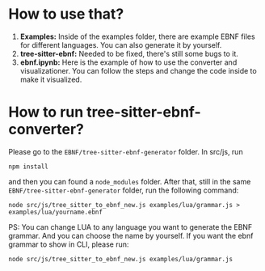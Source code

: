 # How to use that?
1. **Examples:** Inside of the examples folder, there are example EBNF files for different languages. You can also generate it by yourself.
2. **tree-sitter-ebnf:** Needed to be fixed, there's still some bugs to it.
3. **ebnf.ipynb:** Here is the example of how to use the converter and visualizationer. You can follow the steps and change the code inside to make it visualized.

# How to run tree-sitter-ebnf-converter?
Please go to the `EBNF/tree-sitter-ebnf-generator` folder. In src/js, run 
```
npm install
```
and then you can found a `node_modules` folder. 
After that, still in the same `EBNF/tree-sitter-ebnf-generator` folder, run the following command:
```
node src/js/tree_sitter_to_ebnf_new.js examples/lua/grammar.js > examples/lua/yourname.ebnf
```
PS: You can change LUA to any language you want to generate the EBNF grammar. And you can choose the name by yourself.
If you want the ebnf grammar to show in CLI, please run:
```
node src/js/tree_sitter_to_ebnf_new.js examples/lua/grammar.js
```


